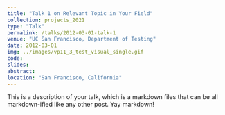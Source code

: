 ```yaml
---
title: "Talk 1 on Relevant Topic in Your Field"
collection: projects_2021
type: "Talk"
permalink: /talks/2012-03-01-talk-1
venue: "UC San Francisco, Department of Testing"
date: 2012-03-01
img: ../images/vp11_3_test_visual_single.gif
code:
slides:
abstract: 
location: "San Francisco, California"
---
```


This is a description of your talk, which is a markdown files that can be all markdown-ified like any other post. Yay markdown!
